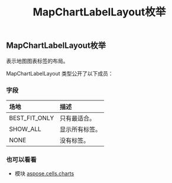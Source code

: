 ﻿---
title: MapChartLabelLayout枚举
second_title: Aspose.Cells for Python via .NET API 参考文献
description:
type: docs
weight: 550
url: /zh/python-net/aspose.cells.charts/mapchartlabellayout/
is_root: false
---
## MapChartLabelLayout枚举
表示地图图表标签的布局。



MapChartLabelLayout 类型公开了以下成员：

### 字段
|场地|描述|
| :- | :- |
| BEST_FIT_ONLY |只有最适合。|
| SHOW_ALL |显示所有标签。|
| NONE |没有标签。|



### 也可以看看
* 模块 [aspose.cells.charts](..)
